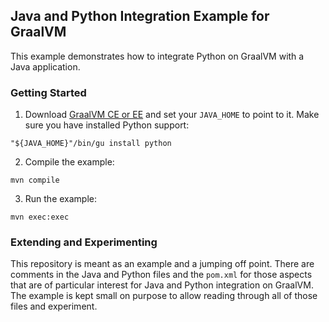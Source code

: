 ## Java and Python Integration Example for GraalVM

This example demonstrates how to integrate Python on GraalVM with a Java application.

### Getting Started

1. Download [GraalVM CE or EE](https://www.graalvm.org/downloads/) and set your `JAVA_HOME` to point to it. Make sure you have installed Python support:
```
"${JAVA_HOME}"/bin/gu install python
```

2. Compile the example:
```
mvn compile
```

3. Run the example:
```
mvn exec:exec
```

### Extending and Experimenting

This repository is meant as an example and a jumping off point. There are
comments in the Java and Python files and the `pom.xml` for those aspects that
are of particular interest for Java and Python integration on GraalVM. The
example is kept small on purpose to allow reading through all of those files and
experiment.
